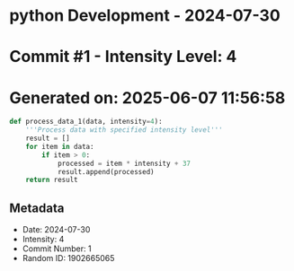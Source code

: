 ﻿# python Development - 2024-07-30
# Commit #1 - Intensity Level: 4
# Generated on: 2025-06-07 11:56:58
```python
def process_data_1(data, intensity=4):
    '''Process data with specified intensity level'''
    result = []
    for item in data:
        if item > 0:
            processed = item * intensity + 37
            result.append(processed)
    return result
```
## Metadata
- Date: 2024-07-30
- Intensity: 4
- Commit Number: 1
- Random ID: 1902665065
